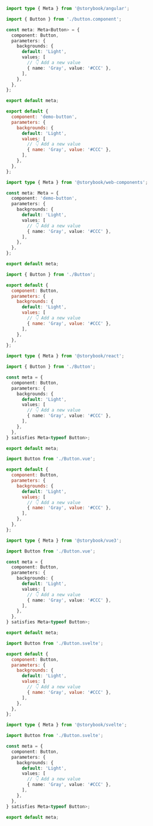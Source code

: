 ```ts filename="Button.stories.ts" renderer="angular" language="ts"
import type { Meta } from '@storybook/angular';

import { Button } from './button.component';

const meta: Meta<Button> = {
  component: Button,
  parameters: {
    backgrounds: {
      default: 'Light',
      values: [
        // 👇 Add a new value
        { name: 'Gray', value: '#CCC' },
      ],
    },
  },
};

export default meta;
```

```js filename="Button.stories.js" renderer="web-components" language="js"
export default {
  component: 'demo-button',
  parameters: {
    backgrounds: {
      default: 'Light',
      values: [
        // 👇 Add a new value
        { name: 'Gray', value: '#CCC' },
      ],
    },
  },
};
```

```ts filename="Button.stories.ts" renderer="web-components" language="ts"
import type { Meta } from '@storybook/web-components';

const meta: Meta = {
  component: 'demo-button',
  parameters: {
    backgrounds: {
      default: 'Light',
      values: [
        // 👇 Add a new value
        { name: 'Gray', value: '#CCC' },
      ],
    },
  },
};

export default meta;
```

```js filename="Button.stories.js|jsx" renderer="react" language="js"
import { Button } from './Button';

export default {
  component: Button,
  parameters: {
    backgrounds: {
      default: 'Light',
      values: [
        // 👇 Add a new value
        { name: 'Gray', value: '#CCC' },
      ],
    },
  },
};
```

```ts filename="Button.stories.ts|tsx" renderer="react" language="ts"
import type { Meta } from '@storybook/react';

import { Button } from './Button';

const meta = {
  component: Button,
  parameters: {
    backgrounds: {
      default: 'Light',
      values: [
        // 👇 Add a new value
        { name: 'Gray', value: '#CCC' },
      ],
    },
  },
} satisfies Meta<typeof Button>;

export default meta;
```

```js filename="Button.stories.js" renderer="vue" language="js"
import Button from './Button.vue';

export default {
  component: Button,
  parameters: {
    backgrounds: {
      default: 'Light',
      values: [
        // 👇 Add a new value
        { name: 'Gray', value: '#CCC' },
      ],
    },
  },
};
```

```ts filename="Button.stories.ts" renderer="vue" language="ts"
import type { Meta } from '@storybook/vue3';

import Button from './Button.vue';

const meta = {
  component: Button,
  parameters: {
    backgrounds: {
      default: 'Light',
      values: [
        // 👇 Add a new value
        { name: 'Gray', value: '#CCC' },
      ],
    },
  },
} satisfies Meta<typeof Button>;

export default meta;
```

```js filename="Button.stories.js" renderer="svelte" language="js"
import Button from './Button.svelte';

export default {
  component: Button,
  parameters: {
    backgrounds: {
      default: 'Light',
      values: [
        // 👇 Add a new value
        { name: 'Gray', value: '#CCC' },
      ],
    },
  },
};
```

```ts filename="Button.stories.ts" renderer="svelte" language="ts"
import type { Meta } from '@storybook/svelte';

import Button from './Button.svelte';

const meta = {
  component: Button,
  parameters: {
    backgrounds: {
      default: 'Light',
      values: [
        // 👇 Add a new value
        { name: 'Gray', value: '#CCC' },
      ],
    },
  },
} satisfies Meta<typeof Button>;

export default meta;
```
